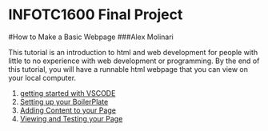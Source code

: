 # INFOTC1600 Final Project

#How to Make a Basic Webpage
###Alex Molinari

This tutorial is an introduction to html and web development for people with little to no experience with web development or programming.  By the end of this tutorial, you will have a runnable html webpage that you can view on your local computer.

1. [getting started with VSCODE]()
2. [Setting up your BoilerPlate]()
3. [Adding Content to your Page]()
4. [Viewing and Testing your Page]()
